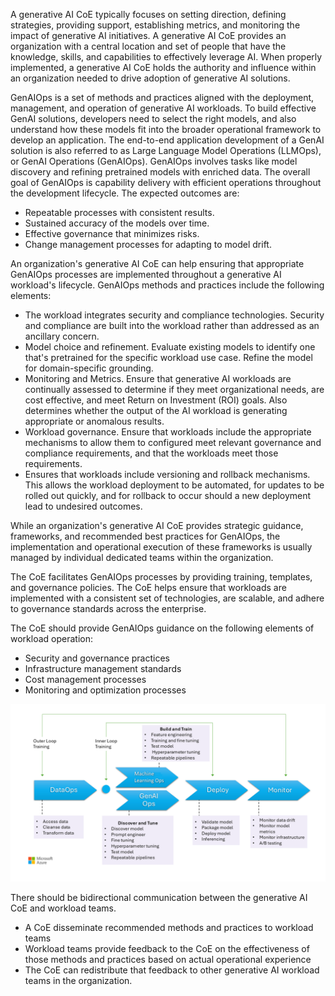 A generative AI CoE typically focuses on setting direction, defining strategies, providing support, establishing metrics, and monitoring the impact of generative AI initiatives. A generative AI CoE provides an organization with a central location and set of people that have the knowledge, skills, and capabilities to effectively leverage AI. When properly implemented, a generative AI CoE holds the authority and influence within an organization needed to drive adoption of generative AI solutions.

GenAIOps is a set of methods and practices aligned with the deployment, management, and operation of generative AI workloads. To build effective GenAI solutions, developers need to select the right models, and also understand how these models fit into the broader operational framework to develop an application. The end-to-end application development of a GenAI solution is also referred to as Large Language Model Operations (LLMOps), or GenAI Operations (GenAIOps). GenAIOps involves tasks like model discovery and refining pretrained models with enriched data. The overall goal of GenAIOps is capability delivery with efficient operations throughout the development lifecycle. The expected outcomes are:

- Repeatable processes with consistent results.
- Sustained accuracy of the models over time.
- Effective governance that minimizes risks.
- Change management processes for adapting to model drift.

An organization's generative AI CoE can help ensuring that appropriate GenAIOps processes are implemented throughout a generative AI workload's lifecycle. GenAIOps methods and practices include the following elements:

- The workload integrates security and compliance technologies. Security and compliance are built into the workload rather than addressed as an ancillary concern.
- Model choice and refinement. Evaluate existing models to identify one that's pretrained for the specific workload use case. Refine the model for domain-specific grounding.
- Monitoring and Metrics. Ensure that generative AI workloads are continually  assessed to determine if they meet organizational needs, are cost effective, and meet Return on Investment (ROI) goals. Also determines whether the output of the AI workload is generating appropriate or anomalous results.
- Workload governance. Ensure that workloads include the appropriate mechanisms to allow them to configured meet relevant governance and compliance requirements, and that the workloads meet those requirements.
- Ensures that workloads include versioning and rollback mechanisms. This allows the workload deployment to be automated, for updates to be rolled out quickly, and for rollback to occur should a new deployment lead to undesired outcomes.

While an organization's generative AI CoE provides strategic guidance, frameworks, and recommended best practices for GenAIOps, the implementation and operational execution of these frameworks is usually managed by individual dedicated teams within the organization. 

The CoE facilitates GenAIOps processes by providing training, templates, and governance policies. The CoE helps ensure that workloads are implemented with a consistent set of technologies, are scalable, and adhere to governance standards across the enterprise. 

The CoE should provide GenAIOps guidance on the following elements of workload operation:

- Security and governance practices
- Infrastructure management standards
- Cost management processes
- Monitoring and optimization processes

![Diagram showing the relationships between DataOps, MLOps, GenAIOps, deployment and monitoring.](../media/genaiops-processes.png)

There should be bidirectional communication between the generative AI CoE and workload teams. 

- A CoE disseminate recommended methods and practices to workload teams
- Workload teams provide feedback to the CoE on the effectiveness of those methods and practices based on actual operational experience
- The CoE can redistribute that feedback to other generative AI workload teams in the organization.

